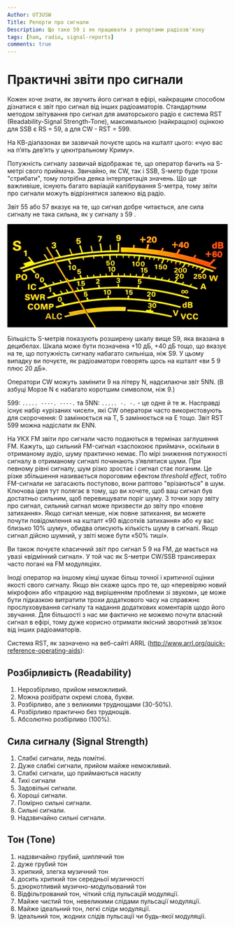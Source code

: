 ```yaml
---
Author: UT3USW
Title: Репорти про сигнали
Description: Що таке 59 і як працювати з репортами радіозв'язку
tags: [ham, radio, signal-reports]
comments: true
---
```


# Практичні звіти про сигнали

Кожен хоче знати, як звучить його сигнал в ефірі, найкращим способом дізнатися є звіт про сигнал від інших радіоаматорів. Стандартним методом звітування про сигнал для аматорського радіо є система RST (Readability-Signal Strength-Tone), максимальною (найкращою) оцінкою для SSB є RS = 59, а для CW - RST = 599.

На КВ-діапазонах ви зазвичай почуєте щось на кшталт цього: «чую вас на п’ять дев’ять у цекнтральному Криму».

Потужність сигналу зазвичай відображає те, що оператор бачить на S-метрі свого приймача. Звичайно, як CW, так і SSB, S-метр буде трохи "стрибати", тому потрібна деяка інтерпретація значень. Що ще важливіше, існують багато варіацій калібрування S-метра, тому звіти про сигнали можуть відрізнятися залежно від радіо.

Звіт 55 або 57 вказує на те, що сигнал добре читається, але сила сигналу не така сильна, як у сигналу з 59 .

![S-метр аматорської станції](./img/0WW62zD.jpeg)

Більшість S-метрів показують розширену шкалу вище S9, яка вказана в децибелах. Шкала може бути позначена +10 дБ, +40 дБ тощо, що вказує на те, що потужність сигналу набагато сильніша, ніж S9. У цьому випадку ви почуєте, як радіоаматори говорять щось на кшталт «ви 5 9 плюс 20 дБ».

Оператори CW можуть замінити 9 на літеру N, надсилаючи звіт 5NN. (В азбуці Морзе N є набагато коротшим символом, ніж 9.)

599: `..... ----. ----.` та 5NN: `..... -. -.` - це одне й те ж.
Насправді існує набір «урізаних чисел», які CW оператори часто використовують для скорочення: 0 замінюється на T, 5 замінюється на E тощо. Звіт RST 599 можна надіслати як ENN.

На УКХ FM звіти про сигнали часто подаються в термінах заглушення FM. Кажуть, що сильний FM-сигнал «заспокоює приймач», оскільки в отриманому аудіо, шуму практично немає. По мірі зниження потужності сигналу в отриманому сигналі починають з’являтися шуми. При певному рівні сигналу, шум різко зростає і сигнал стає поганим. Це різке збільшення називається пороговим ефектом *threshold effect*, тобто FM-сигнали не загасають поступово, вони раптово "врізаються" в шум. Ключова ідея тут полягає в тому, що ви хочете, щоб ваш сигнал був достатньо сильним, щоб перевищувати поріг шуму. З точки зору звіту про сигнал, сильний сигнал може призвести до звіту про «повне затихання». Якщо сигнал менше, ніж повне затихання, ви можете почути повідомлення на кшталт «90 відсотків затихання» або «у вас близько 10% шуму», обидва описують кількість шуму в сигналі. Якщо сигнал дійсно шумний, у звіті може бути «50% тиші».

Ви також почуєте класичний звіт про сигнал 5 9 на FM, де мається на увазі «відмінний сигнал». У той час як S-метри CW/SSB трансиверах часто погані на FM модуляціях.

Іноді оператор на іншому кінці шукає більш точної і критичної оцінки якості свого сигналу. Якщо він скаже щось про те, що «перевіряю новий мікрофон» або «працюю над вирішенням проблеми зі звуком», це може бути підказкою витратити трохи додаткового часу на справжнє прослуховування сигналу та надання додаткових коментарів щодо його звучання. Для більшості з нас ми фактично не можемо почути власний сигнал в ефірі, тому дуже корисно отримати якісний зворотний зв’язок від інших радіоаматорів.


Система RST, як зазначено на веб-сайті ARRL (http://www.arrl.org/quick-reference-operating-aids):


## Розбірливість (Readability)

1. Нерозбірливо, прийом неможливий.
2. Можна розібрати окремі слова, букви.
3. Розбірливо, але з великими труднощами (30-50%).
4. Розбірливо практично без труднощів.
5. Абсолютно розбірливо (100%).


## Сила сигналу (Signal Strength)
1. Слабкі сигнали, ледь помітні.
2. Дуже слабкі сигнали, прийом майже неможливий.
3. Слабкі сигнали, що приймаються насилу
4. Тихі сигнали
5. Задовільні сигнали.
6. Хороші сигнали.
7. Помірно сильні сигнали.
8. Сильні сигнали.
9. Надзвичайно сильні сигнали.


## Тон (Tone)
1. надзвичайно грубий, шиплячий тон
2. дуже грубий тон
3. хрипкий, злегка музичний тон
4. досить хрипкий тон середньої музичності
5. дзюркотливий музично-модульований тон
6. Відфільтрований тон, чіткий слід пульсацій модуляції.
7. Майже чистий тон, невеликими слідами пульсації модуляції.
8. Майже ідеальний тон, легкі сліди модуляції.
9. Ідеальний тон, жодних слідів пульсації чи будь-якої модуляції.
